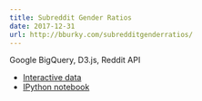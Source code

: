 ```yaml
---
title: Subreddit Gender Ratios
date: 2017-12-31
url: http://bburky.com/subredditgenderratios/
---
```

Google BigQuery, D3.js, Reddit API

* [Interactive data](http://bburky.com/subredditgenderratios/)
* [IPython notebook](https://nbviewer.jupyter.org/github/bburky/subredditgenderratios/blob/master/Subreddit%20Gender%20Ratios.ipynb)
